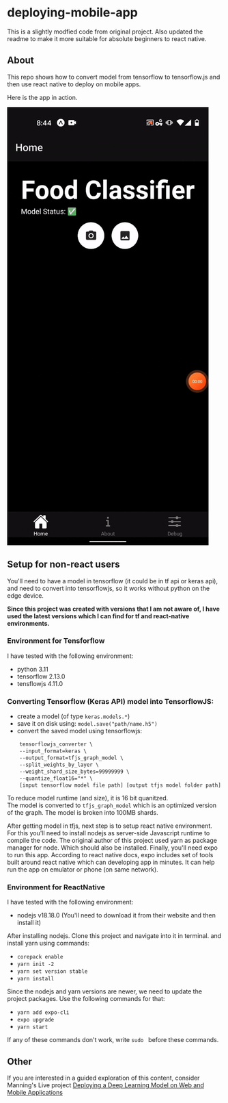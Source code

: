 # deploying-mobile-app

This is a slightly modfied code from original project. Also updated the readme to make it more suitable for absolute beginners to react native. 

## About

This repo shows how to convert model from tensorflow to tensorflow.js and then use react native to deploy on mobile apps. 

Here is the app in action.

![In Action](demo/app_in_action.gif)


## Setup for non-react users

You'll need to have a model in tensorflow (it could be in tf api or keras api), and need to convert into tensorflowjs, so it works without python on the edge device.

**Since this project was created with versions that I am not aware of, I have used the latest versions which I can find for tf and react-native environments.**

### Environment for Tensforflow
I have tested with the following environment:
- python            3.11
- tensorflow        2.13.0
- tensflowjs        4.11.0

### Converting Tensorflow (Keras API) model into TensorflowJS:
- create a model (of type `keras.models.*`)
- save it on disk using: `model.save("path/name.h5")`
-   convert the saved model using tensorflowjs:  
```
    tensorflowjs_converter \        
    --input_format=keras \
    --output_format=tfjs_graph_model \
    --split_weights_by_layer \
    --weight_shard_size_bytes=99999999 \
    --quantize_float16="*" \
    [input tensorflow model file path] [output tfjs model folder path]
```

To reduce model runtime (and size), it is 16 bit quanitzed.   
The model is converted to `tfjs_graph_model` which is an optimized version of the graph.
The model is broken into 100MB shards.

After getting model in tfjs, next step is to setup react native environment. For this you'll need to install nodejs as server-side Javascript runtime to compile the code. The original author of this project used yarn as package manager for node. Which should also be installed. Finally, you'll need expo to run this app. According to react native docs, expo includes set of tools built around react native which can developing app in minutes. It can help run the app on emulator or phone (on same network).

### Environment for ReactNative
I have tested with the following environment:
- nodejs v18.18.0 (You'll need to download it from their website and then install it)

After installing nodejs. Clone this project and navigate into it in terminal. and install yarn using commands:
- `corepack enable`
- `yarn init -2`
- `yarn set version stable`
- `yarn install`

Since the nodejs and yarn versions are newer, we need to update the project packages. Use the following commands for that:
- `yarn add expo-cli`
- `expo upgrade`
- `yarn start`

If any of these commands don't work, write `sudo ` before these commands.

## Other

If you are interested in a guided exploration of this content, consider Manning's Live project [Deploying a Deep Learning Model on Web and Mobile Applications
](https://www.manning.com/liveproject/deploying-a-deep-learning-model-on-web-and-mobile-applications)
